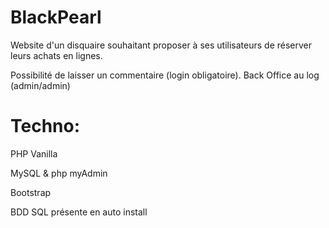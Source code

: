 # BlackPearl

Website d'un disquaire souhaitant proposer à ses utilisateurs de réserver leurs achats en lignes.

Possibilité de laisser un commentaire (login obligatoire).
Back Office au log (admin/admin)
 
# Techno: 
PHP Vanilla

MySQL & php myAdmin

Bootstrap

BDD SQL présente en auto install
